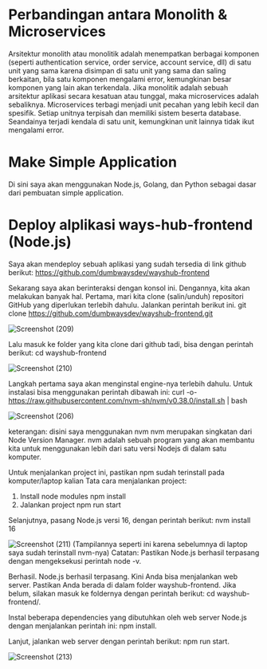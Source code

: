 # Perbandingan antara Monolith & Microservices
Arsitektur monolith atau monolitik adalah menempatkan berbagai komponen (seperti authentication service, order service, account service, dll) di satu unit yang sama karena disimpan di satu unit yang sama dan saling berkaitan, bila satu komponen mengalami error, kemungkinan besar komponen yang lain akan terkendala.
Jika monolitik adalah sebuah arsitektur aplikasi secara kesatuan atau tunggal, maka microservices adalah sebaliknya. Microservices terbagi menjadi unit pecahan yang lebih kecil dan spesifik. Setiap unitnya terpisah dan memiliki sistem beserta database. Seandainya terjadi kendala di satu unit, kemungkinan unit lainnya tidak ikut mengalami error.

# Make Simple Application

Di sini saya akan menggunakan Node.js, Golang, dan Python sebagai dasar dari pembuatan simple application.

# Deploy alplikasi ways-hub-frontend (Node.js)
Saya akan mendeploy sebuah aplikasi yang sudah tersedia di link github berikut: https://github.com/dumbwaysdev/wayshub-frontend

Sekarang saya akan berinteraksi dengan konsol ini. Dengannya, kita akan melakukan banyak hal. Pertama, mari kita clone (salin/unduh) repositori GitHub yang diperlukan terlebih dahulu. Jalankan perintah berikut ini.
git clone https://github.com/dumbwaysdev/wayshub-frontend.git

![Screenshot (209)](https://user-images.githubusercontent.com/109257850/202324495-62f90409-4d08-4aa4-823c-085fb3e65753.png)

Lalu masuk ke folder yang kita clone dari github tadi, bisa dengan perintah berikut:
cd wayshub-frontend

![Screenshot (210)](https://user-images.githubusercontent.com/109257850/202324820-2b0745e0-dc02-4890-ab73-771b83bef8f4.png)

Langkah pertama saya akan menginstal engine-nya terlebih dahulu. Untuk instalasi bisa menggunakan perintah dibawah ini:
curl -o- https://raw.githubusercontent.com/nvm-sh/nvm/v0.38.0/install.sh | bash

![Screenshot (206)](https://user-images.githubusercontent.com/109257850/202322729-cd34f0d2-0963-4f70-8aed-2d39c999bb43.png)

keterangan: disini saya menggunakan nvm 
nvm merupakan singkatan dari Node Version Manager. nvm adalah sebuah program yang akan membantu kita untuk menggunakan lebih dari satu versi Nodejs di dalam satu komputer.

Untuk menjalankan project ini, pastikan npm sudah terinstall pada komputer/laptop kalian
Tata cara menjalankan project:

1. Install node modules
npm install
2. Jalankan project
npm run start

Selanjutnya, pasang Node.js versi 16, dengan perintah berikut:
nvm install 16 

![Screenshot (211)](https://user-images.githubusercontent.com/109257850/202325745-e0bf3774-7fcb-4137-a14f-45cd0ebeb445.png)
(Tampilannya seperti ini karena sebelumnya di laptop saya sudah terinstall nvm-nya)
Catatan: Pastikan Node.js berhasil terpasang dengan mengeksekusi perintah node -v.

Berhasil. Node.js berhasil terpasang. Kini Anda bisa menjalankan web server. Pastikan Anda berada di dalam folder wayshub-frontend. Jika belum, silakan masuk ke foldernya dengan perintah berikut: cd wayshub-frontend/.

Instal beberapa dependencies yang dibutuhkan oleh web server Node.js dengan menjalankan perintah ini: npm install.

Lanjut, jalankan web server dengan perintah berikut: npm run start.

![Screenshot (213)](https://user-images.githubusercontent.com/109257850/202327151-4cd74830-6f52-45c7-b6c6-5334724a41c1.png)





























